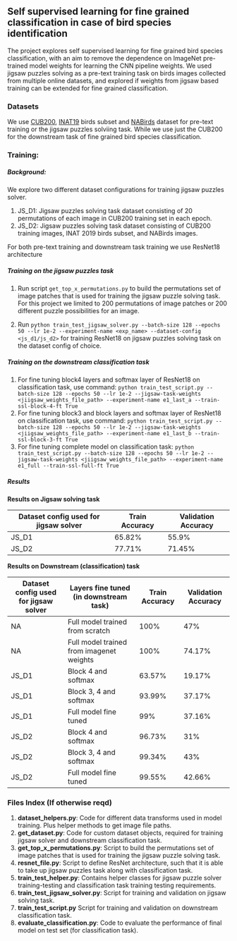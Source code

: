 ## Self supervised learning for fine grained classification in case of bird species identification

The project explores self supervised learning for fine grained bird species classification, with an aim to remove the dependence on ImageNet pre-trained model weights for learning the CNN pipeline weights. We used jigsaw puzzles solving as a pre-text training task on birds images collected from multiple online datasets, and explored if weights from jigsaw based training can be extended for fine grained classification.

### Datasets
We use [CUB200](http://www.vision.caltech.edu/visipedia/CUB-200.html), [INAT19](https://www.kaggle.com/c/inaturalist-2019-fgvc6/overview)
birds subset and [NABirds](https://dl.allaboutbirds.org/nabirds) dataset for pre-text training or the jigsaw puzzles
solviing task. While we use just the CUB200 for the downstream task of fine grained bird species classification.

### Training:

##### Background:
We explore two different dataset configurations for training jigsaw puzzles solver.
1. JS_D1: Jigsaw puzzles solving task dataset consisting of 20 permutations of each image in CUB200 training set in each epoch.
2. JS_D2: Jigsaw puzzles solving task dataset consisting of CUB200 training images, INAT 2019 birds subset, and NABirds images.

For both pre-text training and downstream task training we use ResNet18 architecture

##### Training on the jigsaw puzzles task
1. Run script `get_top_x_permutations.py` to build the permutations set of image patches that is used for training the 
jigsaw puzzle solving task. For this project we limited to 200 permutations of image patches or 200 different puzzle 
possibilities for an image.

2. Run `python train_test_jigsaw_solver.py --batch-size 128 --epochs 50 --lr 1e-2 --experiment-name <exp_name>
   --dataset-config <js_d1/js_d2>` for  training ResNet18 on jigsaw puzzles solving task on the dataset config of choice.

##### Training on the downstream classification task
1. For fine tuning block4 layers and softmax layer of ResNet18 on classification task, use command:
`python train_test_script.py --batch-size 128 --epochs 50 --lr 1e-2 --jigsaw-task-weights <jiigsaw_weights_file_path> --experiment-name e1_last_a --train-ssl-block-4-ft True`
2. For fine tuning block3  and block layers and softmax layer of ResNet18 on classification task, use command:
`python train_test_script.py --batch-size 128 --epochs 50 --lr 1e-2 --jigsaw-task-weights <jiigsaw_weights_file_path> --experiment-name e1_last_b --train-ssl-block-3-ft True`
3. For fine tuning complete model on classification task:
`python train_test_script.py --batch-size 128 --epochs 50 --lr 1e-2 --jigsaw-task-weights <jiigsaw_weights_file_path> --experiment-name e1_full --train-ssl-full-ft True`

##### Results

**Results on Jigsaw solving task**

Dataset config used for jigsaw solver | Train Accuracy | Validation Accuracy
--- | --- | ---
JS_D1 | 65.82% | 55.9%
JS_D2 | 77.71% | 71.45%


**Results on Downstream (classification) task**

Dataset config used for jigsaw solver | Layers fine tuned (in downstream task) | Train Accuracy | Validation Accuracy
---| --- | --- | ---
NA | Full model trained from scratch | 100% | 47%
NA | Full model trained from imagenet weights | 100% |  74.17%
JS_D1 | Block 4 and softmax | 63.57% | 19.17%
JS_D1 | Block 3, 4 and softmax | 93.99% | 37.17%
JS_D1 | Full model fine tuned | 99% | 37.16%
JS_D2 | Block 4 and softmax | 96.73% | 31%
JS_D2 | Block 3, 4 and softmax | 99.34% | 43%
JS_D2 | Full model fine tuned | 99.55% | 42.66%

### Files Index (If otherwise reqd)

1. **dataset_helpers.py**: Code for different data transforms used in model training. Plus helper methods to get image
   file paths.
2. **get_dataset.py**: Code for custom dataset objects, required for training jigsaw solver and downstream 
classification task.
3. **get_top_x_permutations.py**: Script to build the permutations set of image patches that is used for training the 
jigsaw  puzzle solving  task.
4. **resnet_file.py**: Script to define ResNet architecture, such that it is able to take up jigsaw puzzles task along 
with classification task.
5. **train_test_helper.py**: Contains helper classes for jigsaw puzzle solver training-testing and classification task
training testing requirements.
6. **train_test_jigsaw_solver.py**: Script for training and validation on jigsaw solving task.
7. **train_test_script.py** Script for training and validation on downstream classification task.
8. **evaluate_classification.py**: Code to evaluate the performance of final model on test set (for classification task).
